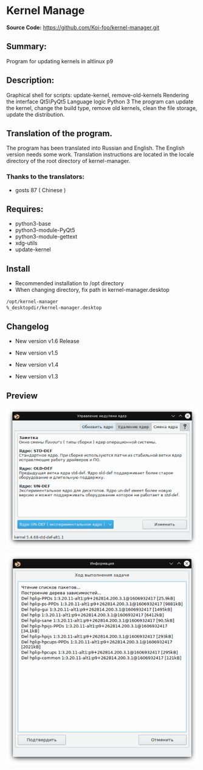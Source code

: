 # Kernel Manage

**Source Code:** https://github.com/Koi-foo/kernel-manager.git

## Summary:
Program for updating kernels in altlinux p9

## Description:
Graphical shell for scripts: update-kernel, remove-old-kernels
Rendering the interface Qt5\PyQt5
Language logic Python 3
The program can update the kernel, change the build type, remove old kernels, clean the file storage, update the distribution.

## Translation of the program.
The program has been translated into Russian and English. The English version needs some work. Translation instructions are located in the locale directory of the root directory of kernel-manager.
### Thanks to the translators:
* gosts 87 ( Chinese )

## Requires:
* python3-base
* python3-module-PyQt5
* python3-module-gettext
* xdg-utils
* update-kernel

## Install

* Recommended installation to /opt directory
* When changing directory, fix path in kernel-manager.desktop
```
/opt/kernel-manager
%_desktopdir/kernel-manager.desktop
```

## Changelog
* New version v1.6 Release

* New version v1.5

* New version v1.4

* New version v1.3

## Preview
<p align="center">
  <img src="./preview/preview-1.png" alt="Size Limit CLI" width="738">
</p>

<p align="center">
  <img src="./preview/preview-2.png" alt="Size Limit CLI" width="738">
</p>
